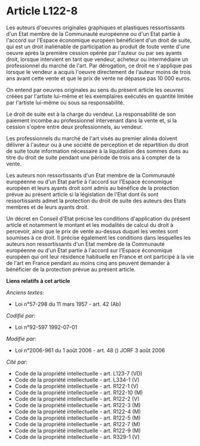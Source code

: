 # Article L122-8

Les auteurs d'oeuvres originales graphiques et plastiques ressortissants d'un Etat membre de la Communauté européenne ou d'un
Etat partie à l'accord sur l'Espace économique européen bénéficient d'un droit de suite, qui est un droit inaliénable de
participation au produit de toute vente d'une oeuvre après la première cession opérée par l'auteur ou par ses ayants droit,
lorsque intervient en tant que vendeur, acheteur ou intermédiaire un professionnel du marché de l'art. Par dérogation, ce
droit ne s'applique pas lorsque le vendeur a acquis l'oeuvre directement de l'auteur moins de trois ans avant cette vente et
que le prix de vente ne dépasse pas 10 000 euros.

On entend par oeuvres originales au sens du présent article les oeuvres créées par l'artiste lui-même et les exemplaires
exécutés en quantité limitée par l'artiste lui-même ou sous sa responsabilité.

Le droit de suite est à la charge du vendeur. La responsabilité de son paiement incombe au professionnel intervenant dans la
vente et, si la cession s'opère entre deux professionnels, au vendeur.

Les professionnels du marché de l'art visés au premier alinéa doivent délivrer à l'auteur ou à une société de perception et
de répartition du droit de suite toute information nécessaire à la liquidation des sommes dues au titre du droit de suite
pendant une période de trois ans à compter de la vente.

Les auteurs non ressortissants d'un Etat membre de la Communauté européenne ou d'un Etat partie à l'accord sur l'Espace
économique européen et leurs ayants droit sont admis au bénéfice de la protection prévue au présent article si la législation
de l'Etat dont ils sont ressortissants admet la protection du droit de suite des auteurs des Etats membres et de leurs ayants
droit.

Un décret en Conseil d'Etat précise les conditions d'application du présent article et notamment le montant et les modalités
de calcul du droit à percevoir, ainsi que le prix de vente au-dessus duquel les ventes sont soumises à ce droit. Il précise
également les conditions dans lesquelles les auteurs non ressortissants d'un Etat membre de la Communauté européenne ou d'un
Etat partie à l'accord sur l'Espace économique européen qui ont leur résidence habituelle en France et ont participé à la vie
de l'art en France pendant au moins cinq ans peuvent demander à bénéficier de la protection prévue au présent article.

**Liens relatifs à cet article**

_Anciens textes_:

  - Loi n°57-298 du 11 mars 1957 - art. 42 (Ab)

_Codifié par_:

  - Loi n°92-597 1992-07-01

_Modifié par_:

  - Loi n°2006-961 du 1 août 2006 - art. 48 () JORF 3 août 2006

_Cité par_:

  - Code de la propriété intellectuelle - art. L123-7 (VD)
  - Code de la propriété intellectuelle - art. L334-1 (V)
  - Code de la propriété intellectuelle - art. R122-1 (V)
  - Code de la propriété intellectuelle - art. R122-10 (M)
  - Code de la propriété intellectuelle - art. R122-2 (V)
  - Code de la propriété intellectuelle - art. R122-3 (M)
  - Code de la propriété intellectuelle - art. R122-4 (M)
  - Code de la propriété intellectuelle - art. R122-5 (M)
  - Code de la propriété intellectuelle - art. R122-7 (M)
  - Code de la propriété intellectuelle - art. R122-9 (M)
  - Code de la propriété intellectuelle - art. R329-1 (V)
